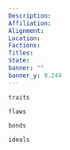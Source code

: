 ```yaml
---
Description: 
Affiliation: 
Alignment:
Location: 
Factions:
Titles:
State:
banner: ""
banner_y: 0.244
---
```


```ad-Tr
traits
```

```ad-fw
flaws
```

```ad-Bd
bonds
```

```ad-idl
ideals
```

